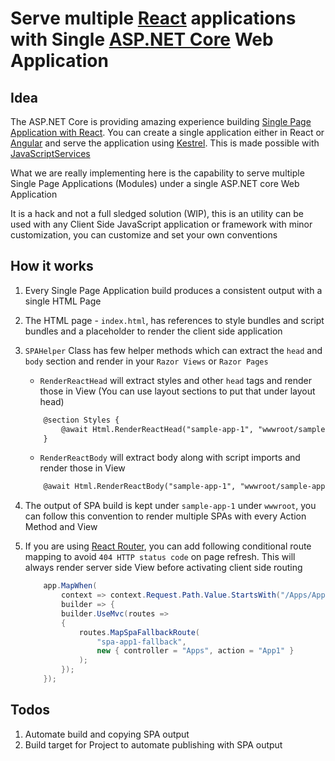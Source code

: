# Serve multiple [React](https://reactjs.org/) applications with Single [ASP.NET Core](https://docs.microsoft.com/en-gb/aspnet/core/) Web Application

## Idea

The ASP.NET Core is providing amazing experience building [Single Page Application with React](https://docs.microsoft.com/en-gb/aspnet/core/client-side/spa/react). You can create a single application either in React or [Angular](https://docs.microsoft.com/en-gb/aspnet/core/client-side/spa/angular) and serve the application using [Kestrel](https://docs.microsoft.com/en-us/aspnet/core/fundamentals/servers/kestrel). This is made possible with [JavaScriptServices](https://docs.microsoft.com/en-gb/aspnet/core/client-side/spa-services)

What we are really implementing here is the capability to serve multiple Single Page Applications (Modules) under a single ASP.NET core Web Application

It is a hack and not a full sledged solution (WIP), this is an utility can be used with any Client Side JavaScript application or framework with minor customization, you can customize and set your own conventions

## How it works

1. Every Single Page Application build produces a consistent output with a single HTML Page
2. The HTML page - `index.html`, has references to style bundles and script bundles and a placeholder to render the client side application
3. `SPAHelper` Class has few helper methods which can extract the `head` and `body` section and render in your `Razor Views` or `Razor Pages`

    - `RenderReactHead` will extract styles and other `head` tags and render those in View (You can use layout sections to put that under layout head)

    ```html
        @section Styles {
            @await Html.RenderReactHead("sample-app-1", "wwwroot/sample-app-1/index.html")
        }
    ```

    - `RenderReactBody` will extract body along with script imports and render those in View

    ```html
        @await Html.RenderReactBody("sample-app-1", "wwwroot/sample-app-1/index.html")
    ```

4. The output of SPA build is kept under `sample-app-1` under `wwwroot`, you can follow this convention to render multiple SPAs with every Action Method and View

5. If you are using [React Router](https://reacttraining.com/react-router), you can add following conditional route mapping to avoid `404 HTTP status code` on page refresh. This will always render server side View before activating client side routing

    ```csharp
        app.MapWhen(
            context => context.Request.Path.Value.StartsWith("/Apps/App1"), 
            builder => {
            builder.UseMvc(routes =>
            {
                routes.MapSpaFallbackRoute(
                    "spa-app1-fallback",
                    new { controller = "Apps", action = "App1" }
                );
            });
        });
    ```

## Todos

1. Automate build and copying SPA output
2. Build target for Project to automate publishing with SPA output
